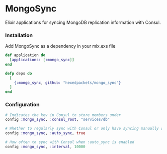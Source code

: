 MongoSync
=========

Elixir applications for syncing MongoDB replication information with Consul.

### Installation
Add MongoSync as a dependency in your mix.exs file

```elixir
def application do
  [applications: [:mongo_sync]]
end

defp deps do
  [
    {:mongo_sync, github: "hexedpackets/mongo_sync"}
  ]
end
```

### Configuration
```elixir
# Indicates the key in Consul to store members under
config :mongo_sync, :consul_root, "services/db"

# Whether to regularly sync with Consul or only have syncing manually started
config :mongo_sync, :auto_sync, true

# How often to sync with Consul when :auto_sync is enabled
config :mongo_sync, :interval, 10000
```
